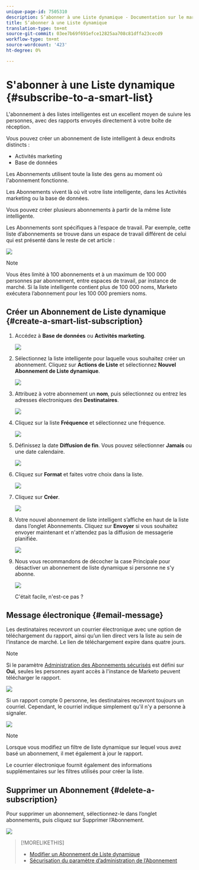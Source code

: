 ```yaml
---
unique-page-id: 7505310
description: S’abonner à une Liste dynamique - Documentation sur le marketing - Documentation sur le produit
title: S’abonner à une Liste dynamique
translation-type: tm+mt
source-git-commit: 03ee7b69f691efce12825aa708c81dffa23cecd9
workflow-type: tm+mt
source-wordcount: '423'
ht-degree: 0%

---
```



# S&#39;abonner à une Liste dynamique {#subscribe-to-a-smart-list}

L&#39;abonnement à des listes intelligentes est un excellent moyen de suivre les personnes, avec des rapports envoyés directement à votre boîte de réception.

Vous pouvez créer un abonnement de liste intelligent à deux endroits distincts :

* Activités marketing
* Base de données

Les Abonnements utilisent toute la liste des gens au moment où l&#39;abonnement fonctionne.

Les Abonnements vivent là où vit votre liste intelligente, dans les Activités marketing ou la base de données.

Vous pouvez créer plusieurs abonnements à partir de la même liste intelligente.

Les Abonnements sont spécifiques à l’espace de travail. Par exemple, cette liste d’abonnements se trouve dans un espace de travail différent de celui qui est présenté dans le reste de cet article :

![](assets/one.png)

>[!NOTE]
>
>Vous êtes limité à 100 abonnements et à un maximum de 100 000 personnes par abonnement, entre espaces de travail, par instance de marché. Si la liste intelligente contient plus de 100 000 noms, Marketo exécutera l’abonnement pour les 100 000 premiers noms.

## Créer un Abonnement de Liste dynamique {#create-a-smart-list-subscription}

1. Accédez à **Base de données** ou **Activités marketing**.

   ![](assets/db.png)

1. Sélectionnez la liste intelligente pour laquelle vous souhaitez créer un abonnement. Cliquez sur **Actions de Liste** et sélectionnez **Nouvel Abonnement de Liste dynamique**.

   ![](assets/three.png)

1. Attribuez à votre abonnement un **nom**, puis sélectionnez ou entrez les adresses électroniques des **Destinataires**.

   ![](assets/image2015-9-14-13-3a18-3a38.png)

1. Cliquez sur la liste **Fréquence** et sélectionnez une fréquence.

   ![](assets/image2015-9-14-13-3a21-3a21.png)

1. Définissez la date **Diffusion de fin**. Vous pouvez sélectionner **Jamais** ou une date calendaire.

   ![](assets/image2015-9-14-13-3a23-3a37.png)

1. Cliquez sur **Format** et faites votre choix dans la liste.

   ![](assets/image2015-9-14-13-3a25-3a25.png)

1. Cliquez sur **Créer**.

   ![](assets/image2015-9-11-15-3a58-3a4.png)

1. Votre nouvel abonnement de liste intelligent s’affiche en haut de la liste dans l’onglet Abonnements. Cliquez sur **Envoyer** si vous souhaitez envoyer maintenant et n&#39;attendez pas la diffusion de messagerie planifiée.

   ![](assets/eight.png)

1. Nous vous recommandons de décocher la case Principale pour désactiver un abonnement de liste dynamique si personne ne s&#39;y abonne.

   ![](assets/nine.png)

   C&#39;était facile, n&#39;est-ce pas ?

## Message électronique {#email-message}

Les destinataires recevront un courrier électronique avec une option de téléchargement du rapport, ainsi qu’un lien direct vers la liste au sein de l’instance de marché. Le lien de téléchargement expire dans quatre jours.

>[!NOTE]
>
>Si le paramètre [Administration des Abonnements sécurisés](/help/marketo/product-docs/reporting/basic-reporting/report-subscriptions/secure-the-subscription-admin-setting.md) est défini sur **Oui**, seules les personnes ayant accès à l&#39;instance de Marketo peuvent télécharger le rapport.

![](assets/image2015-4-17-15-3a46-3a47.png)

Si un rapport compte 0 personne, les destinataires recevront toujours un courriel. Cependant, le courriel indique simplement qu&#39;il n&#39;y a personne à signaler.

![](assets/image2015-4-17-16-3a11-3a8.png)

>[!NOTE]
>
>Lorsque vous modifiez un filtre de liste dynamique sur lequel vous avez basé un abonnement, il met également à jour le rapport.

Le courrier électronique fournit également des informations supplémentaires sur les filtres utilisés pour créer la liste.

## Supprimer un Abonnement {#delete-a-subscription}

Pour supprimer un abonnement, sélectionnez-le dans l’onglet abonnements, puis cliquez sur Supprimer l’Abonnement.

![](assets/twelve.png)

>[!MORELIKETHIS]
>
>* [Modifier un Abonnement de Liste dynamique](/help/marketo/product-docs/reporting/basic-reporting/report-subscriptions/edit-a-smart-list-subscription.md)
>* [Sécurisation du paramètre d’administration de l’Abonnement](/help/marketo/product-docs/reporting/basic-reporting/report-subscriptions/secure-the-subscription-admin-setting.md)

